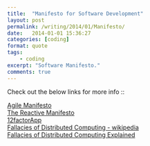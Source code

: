 ```yaml
---
title:  "Manifesto for Software Development"
layout: post
permalink: /writing/2014/01/Manifesto/
date:   2014-01-01 15:36:27
categories: [coding]
format: quote
tags:
    - coding
excerpt: "Software Manifesto."
comments: true
---
```


Check out the below links for more info ::

<a href="http://agilemanifesto.org/" target="_blank">Agile Manifesto</a><br>
<a href="https://www.reactivemanifesto.org/" target="_blank">The Reactive Manifesto</a><br>
<a href="https://12factor.net/" target="_blank">12factorApp</a><br>
<a href="https://en.wikipedia.org/wiki/Fallacies_of_distributed_computing" target="_blank">Fallacies of Distributed Computing - wikipedia</a><br>
<a href="http://www.rgoarchitects.com/Files/fallacies.pdf" target="_blank">Fallacies of Distributed Computing Explained</a><br>



